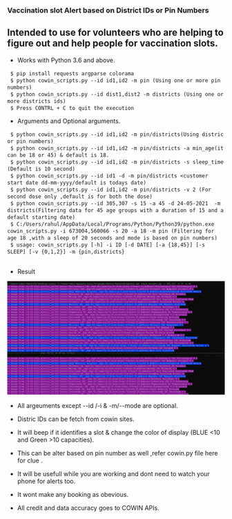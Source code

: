 ### Vaccination slot Alert based on District IDs or Pin Numbers
Intended to use for volunteers who are helping to figure out and help people for vaccination slots.
---------------------------------------------------------------------------------------------------


- Works with Python 3.6 and above.

```
 $ pip install requests argparse colorama
 $ python cowin_scripts.py --id id1,id2 -m pin (Using one or more pin numbers)
 $ python cowin_scripts.py --id dist1,dist2 -m districts (Using one or more districts ids)
 $ Press CONTRL + C to quit the execution
```
- Arguments and Optional arguments.
```
 $ python cowin_scripts.py --id id1,id2 -m pin/districts(Using distric or pin numbers)
 $ python cowin_scripts.py --id id1,id2 -m pin/districts -a min_age(it can be 18 or 45) & default is 18.
 $ python cowin_scripts.py --id id1,id2 -m pin/districts -s sleep_time (Default is 10 second)
 $ python cowin_scripts.py --id id1 -d -m pin/districts <customer start date dd-mm-yyyy/default is todays date) 
 $ python cowin_scripts.py --id id1,id2 -m pin/districts -v 2 (For second dose only ,default is for both the dose)
 $ python cowin_scripts.py --id 305,307 -s 15 -a 45 -d 24-05-2021  -m districts(Filtering data for 45 age groups with a duration of 15 and a default starting date)
 $ C:/Users/rahul/AppData/Local/Programs/Python/Python39/python.exe cowin_scripts.py -i 673004,560066 -s 20 -a 18 -m pin (Filtering for age 18 ,with a sleep of 20 seconds and mode is based on pin numbers)
 $ usage: cowin_scripts.py [-h] -i ID [-d DATE] [-a {18,45}] [-s SLEEP] [-v {0,1,2}] -m {pin,districts}
 
```
- Result

![](sample_v1.png)

- All argeuments except --id /-i & -m/--mode are optional.
- Distric IDs can be fetch from cowin sites.
- It will beep if it identifies a slot & change the color of display (BLUE <10 and Green >10 capacities).
- This can be alter based on pin number as well ,refer cowin.py file here for clue .
- It will be usefull while you are working and dont need to watch your phone for alerts too.
  
 - It wont make any booking as obevious.
 - All credit and data accuracy goes to COWIN APIs.

